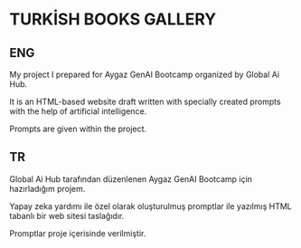   #                                                                 TURKİSH BOOKS GALLERY


## ENG
My project I prepared for Aygaz GenAI Bootcamp organized by Global Ai Hub.

It is an HTML-based website draft written with specially created prompts with the help of artificial intelligence.

Prompts are given within the project.


## TR
Global Ai Hub tarafından düzenlenen Aygaz GenAI Bootcamp için hazırladığım projem.

Yapay zeka yardımı ile özel olarak oluşturulmuş promptlar ile yazılmış HTML tabanlı bir web sitesi taslağıdır.

Promptlar proje içerisinde verilmiştir.






